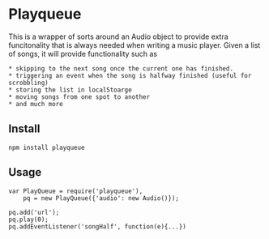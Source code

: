 # Playqueue

This is a wrapper of sorts around an Audio object to provide extra funcitonality
that is always needed when writing a music player. Given a list of songs, it will
provide functionality such as 

    * skipping to the next song once the current one has finished.
    * triggering an event when the song is halfway finished (useful for scrobbling)
    * storing the list in localStoarge
    * moving songs from one spot to another
    * and much more


## Install

    npm install playqueue


## Usage

    var PlayQueue = require('playqueue'),
        pq = new PlayQueue({'audio': new Audio()});
    
    pq.add('url');
    pq.play(0);
    pq.addEventListener('songHalf', function(e){...})